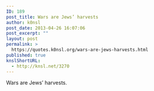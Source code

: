 ```yaml
---
ID: 189
post_title: Wars are Jews’ harvests
author: k0nsl
post_date: 2013-04-26 16:07:06
post_excerpt: ""
layout: post
permalink: >
  https://quotes.k0nsl.org/wars-are-jews-harvests.html
published: true
knslShortURL:
  - http://knsl.net/3270
---
```

Wars are Jews’ harvests.